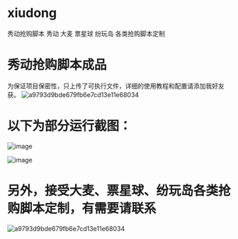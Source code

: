 # xiudong
秀动抢购脚本 秀动 大麦 票星球 纷玩岛 各类抢购脚本定制

# 秀动抢购脚本成品
为保证项目保密性，只上传了可执行文件，详细的使用教程和配置请添加我好友获。
![a9793d9bde679fb6e7cd13e11e68034](https://user-images.githubusercontent.com/97101851/227129481-f8380b7d-e59c-485c-9709-7b96cdcf8378.jpg)

# 以下为部分运行截图：
![image](https://user-images.githubusercontent.com/97101851/227132104-313bf612-08b7-4467-9a8b-f7e18927e87a.png)

![image](https://user-images.githubusercontent.com/97101851/227133476-29683234-9407-4b15-a7c7-de26a4808680.png)

# 另外，接受大麦、票星球、纷玩岛各类抢购脚本定制，有需要请联系
![a9793d9bde679fb6e7cd13e11e68034](https://user-images.githubusercontent.com/97101851/227129481-f8380b7d-e59c-485c-9709-7b96cdcf8378.jpg)
